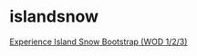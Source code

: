 # islandsnow
 
[Experience Island Snow Bootstrap (WOD 1/2/3)](https://courses.ics.hawaii.edu/ics314s25/morea/ui-frameworks/experience-islandsnow-bootstrap.html)
